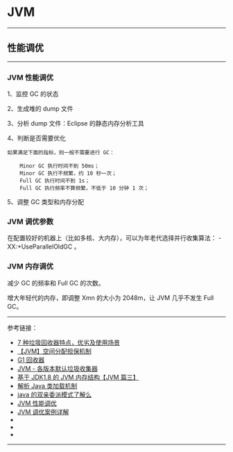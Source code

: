 # JVM

---

## 性能调优

---

### JVM 性能调优

1、监控 GC 的状态

2、生成堆的 dump 文件

3、分析 dump 文件：Eclipse 的静态内存分析工具

4、判断是否需要优化

    如果满足下面的指标，则一般不需要进行 GC：

        Minor GC 执行时间不到 50ms；
        Minor GC 执行不频繁，约 10 秒一次；
        Full GC 执行时间不到 1s；
        Full GC 执行频率不算频繁，不低于 10 分钟 1 次； 

5、调整 GC 类型和内存分配

### JVM 调优参数

在配置较好的机器上（比如多核、大内存），可以为年老代选择并行收集算法： -XX:+UseParallelOldGC 。

### JVM 内存调优

减少 GC 的频率和 Full GC 的次数。

增大年轻代的内存，即调整 Xmn 的大小为 2048m，让 JVM 几乎不发生 Full GC。











---

参考链接：

- [7 种垃圾回收器特点，优劣及使用场景](https://www.jianshu.com/p/5b2721b891c0)
- [【JVM】空间分配担保机制](https://www.cnblogs.com/july-sunny/p/12618054.html)
- [G1 回收器](https://blog.csdn.net/m0_37989980/article/details/112794928)
- [JVM - 各版本默认垃圾收集器](https://juejin.cn/post/7001406102621388831)
- [基于 JDK1.8 的 JVM 内存结构【JVM 篇三】](https://www.cnblogs.com/yichunguo/p/12007038.html)
- [解析 Java 类加载机制](https://www.cnblogs.com/chanshuyi/p/the_java_class_load_mechamism.html)
- [java 的双亲委派模式了解么](https://blog.csdn.net/qq_27828675/article/details/109514389)
- [JVM 性能调优](https://blog.csdn.net/zhan_lang/article/details/88567569)
- [JVM 调优案例详解](https://blog.csdn.net/m0_67393827/article/details/124288488)
- []()
- []()
- []()

---



